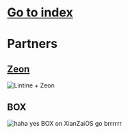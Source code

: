 # [Go to index](https://lintine.github.io/INDEXPAGE)
# Partners
## [Zeon](https://zeon.dev)
![Lintine + Zeon](https://media.discordapp.net/attachments/891772302952366150/891772419814064178/unknown.png?width=1958&height=1029 "Lintine + Zeon")

## BOX
![haha yes BOX on XianZaiOS go brrrrrr](https://media.discordapp.net/attachments/895639285103997008/895639650197188668/unknown.png?width=1958&height=979 "box on enviOS")
